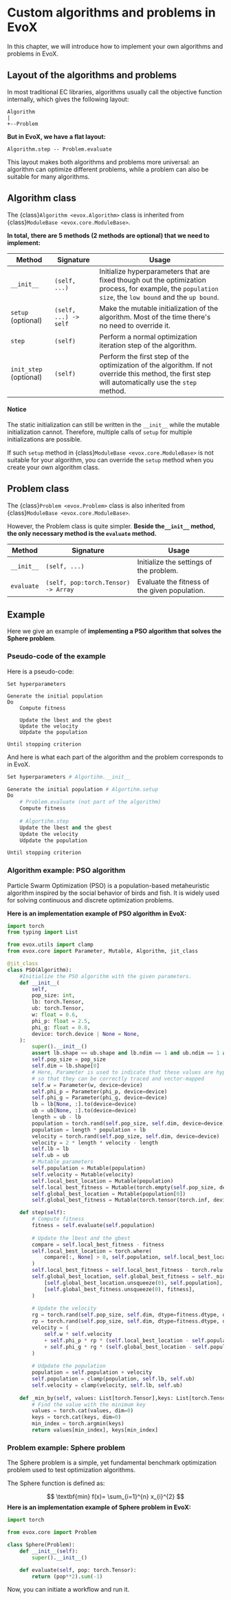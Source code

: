 # Custom algorithms and problems in EvoX

In this chapter, we will introduce how to implement your own algorithms and problems in EvoX.

## Layout of the algorithms and problems

In most traditional EC libraries, algorithms usually call the objective function internally, which gives the following layout:

```
Algorithm
|
+--Problem
```

**But in EvoX, we have a flat layout:**

```
Algorithm.step -- Problem.evaluate
```

This layout makes both algorithms and problems more universal: an algorithm can optimize different problems, while a problem can also be suitable for many algorithms.



## Algorithm class

The {class}`Algorithm <evox.Algorithm>` class is inherited from {class}`ModuleBase <evox.core.ModuleBase>`.

**In total,** **there are 5 methods (2 methods are optional) that we need to implement:**

| Method       | Signature                               | Usage                                                                                                              |
| ------------ | --------------------------------------- | ------------------------------------------------------------------------------------------------------------------ |
| `__init__` | `(self, ...)`                   | Initialize hyperparameters that are fixed though out the optimization process, for example, the `population size`, the `low bound` and the `up bound`. |
| `setup` (optional) | `(self, ...) -> self` | Make the mutable initialization of the algorithm.  Most of the time there's no need to override it. |
| `step`               | `(self)`                        | Perform a normal optimization iteration step of the algorithm. |
| `init_step` (optional) | `(self)` | Perform the first step of the optimization of the algorithm.  If not override this method, the first step will automatically use the `step` method. |

#### Notice

The static initialization can still be written in the `__init__` while the mutable initialization cannot. Therefore, multiple calls of `setup` for multiple initializations are possible.

If such `setup` method in {class}`ModuleBase <evox.core.ModuleBase>` is not suitable for your algorithm, you can override the `setup` method when you create your own algorithm class.



## Problem class

The {class}`Problem <evox.Problem>` class is also inherited from {class}`ModuleBase <evox.core.ModuleBase>`. 

However, the Problem class is quite simpler. **Beside the`__init__` method, the only necessary method is the `evaluate` method.**

| Method     | Signature                                   | Usage                                         |
| ---------- | ------------------------------------------- | --------------------------------------------- |
| `__init__` | `(self, ...)`                       | Initialize the settings of the problem.       |
| `evaluate` | `(self, pop:torch.Tensor) -> Array` | Evaluate the fitness of the given population. |



## Example

Here we give an example of **implementing a PSO algorithm that solves the Sphere problem**.

### Pseudo-code of the example

Here is a pseudo-code:

```text
Set hyperparameters

Generate the initial population
Do
    Compute fitness
    
    Update the lbest and the gbest
    Update the velocity
    Udpdate the population
    
Until stopping criterion
```

And here is what each part of the algorithm and the problem corresponds to in EvoX.

```python
Set hyperparameters # Algortihm.__init__

Generate the initial population # Algortihm.setup
Do
    # Problem.evaluate (not part of the algorithm)
    Compute fitness
    
    # Algortihm.step
    Update the lbest and the gbest
    Update the velocity
    Udpdate the population

Until stopping criterion
```

### Algorithm example: PSO algorithm

Particle Swarm Optimization (PSO) is a population-based metaheuristic algorithm inspired by the social behavior of birds and fish. It is widely used for solving continuous and discrete optimization problems.

**Here is an implementation example of PSO algorithm in EvoX:**

```python
import torch
from typing import List

from evox.utils import clamp
from evox.core import Parameter, Mutable, Algorithm, jit_class

@jit_class
class PSO(Algorithm):
    #Initialize the PSO algorithm with the given parameters.
    def __init__(
        self,
        pop_size: int,
        lb: torch.Tensor,
        ub: torch.Tensor,
        w: float = 0.6,
        phi_p: float = 2.5,
        phi_g: float = 0.8,
        device: torch.device | None = None,
    ):
        super().__init__()
        assert lb.shape == ub.shape and lb.ndim == 1 and ub.ndim == 1 and lb.dtype == ub.dtype
        self.pop_size = pop_size
        self.dim = lb.shape[0]
        # Here, Parameter is used to indicate that these values are hyper-parameters
        # so that they can be correctly traced and vector-mapped
        self.w = Parameter(w, device=device)
        self.phi_p = Parameter(phi_p, device=device)
        self.phi_g = Parameter(phi_g, device=device)
        lb = lb[None, :].to(device=device)
        ub = ub[None, :].to(device=device)
        length = ub - lb
        population = torch.rand(self.pop_size, self.dim, device=device)
        population = length * population + lb
        velocity = torch.rand(self.pop_size, self.dim, device=device)
        velocity = 2 * length * velocity - length
        self.lb = lb
        self.ub = ub
        # Mutable parameters
        self.population = Mutable(population)
        self.velocity = Mutable(velocity)
        self.local_best_location = Mutable(population)
        self.local_best_fitness = Mutable(torch.empty(self.pop_size, device=device).fill_(torch.inf))
        self.global_best_location = Mutable(population[0])
        self.global_best_fitness = Mutable(torch.tensor(torch.inf, device=device))

    def step(self):
        # Compute fitness
        fitness = self.evaluate(self.population)
        
        # Update the lbest and the gbest
        compare = self.local_best_fitness - fitness
        self.local_best_location = torch.where(
            compare[:, None] > 0, self.population, self.local_best_location
        )
        self.local_best_fitness = self.local_best_fitness - torch.relu(compare)
        self.global_best_location, self.global_best_fitness = self._min_by(
            [self.global_best_location.unsqueeze(0), self.population],
            [self.global_best_fitness.unsqueeze(0), fitness],
        )
        
        # Update the velocity
        rg = torch.rand(self.pop_size, self.dim, dtype=fitness.dtype, device=fitness.device)
        rp = torch.rand(self.pop_size, self.dim, dtype=fitness.dtype, device=fitness.device)
        velocity = (
            self.w * self.velocity
            + self.phi_p * rp * (self.local_best_location - self.population)
            + self.phi_g * rg * (self.global_best_location - self.population)
        )
        
        # Udpdate the population
        population = self.population + velocity
        self.population = clamp(population, self.lb, self.ub)
        self.velocity = clamp(velocity, self.lb, self.ub)
        
    def _min_by(self, values: List[torch.Tensor],keys: List[torch.Tensor],):
        # Find the value with the minimum key
        values = torch.cat(values, dim=0)
        keys = torch.cat(keys, dim=0)
        min_index = torch.argmin(keys)
        return values[min_index], keys[min_index]
```

### Problem example: Sphere problem

The Sphere problem is a simple, yet fundamental benchmark optimization problem used to test optimization algorithms.

The Sphere function is defined as:

$$
\textbf{min} f(x)= \sum_{i=1}^{n} x_{i}^{2}
$$
**Here is an implementation example of Sphere problem in EvoX:**

```python
import torch

from evox.core import Problem

class Sphere(Problem):
    def __init__(self):
        super().__init__()

    def evaluate(self, pop: torch.Tensor):
        return (pop**2).sum(-1)
```

Now, you can initiate a workflow and run it.
